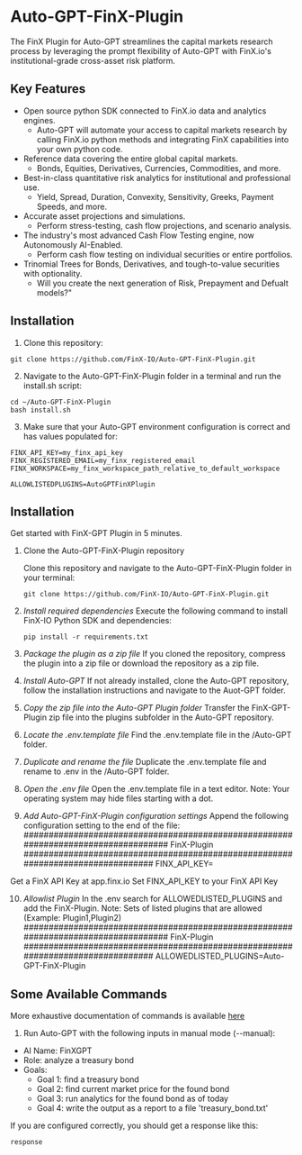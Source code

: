 # Auto-GPT-FinX-Plugin
The FinX Plugin for Auto-GPT streamlines the capital markets research process by leveraging the prompt flexibility of Auto-GPT with FinX.io's institutional-grade cross-asset risk platform.

## Key Features

- Open source python SDK connected to FinX.io data and analytics engines.
  - Auto-GPT will automate your access to capital markets research by calling FinX.io python methods and integrating FinX capabilities into your own python code.
- Reference data covering the entire global capital markets.
  - Bonds, Equities, Derivatives, Currencies, Commodities, and more.
- Best-in-class quantitative risk analytics for institutional and professional use.
  - Yield, Spread, Duration, Convexity, Sensitivity, Greeks, Payment Speeds, and more.
- Accurate asset projections and simulations.
  - Perform stress-testing, cash flow projections, and scenario analysis.
- The industry's most advanced Cash Flow Testing engine, now Autonomously AI-Enabled.
  - Perform cash flow testing on individual securities or entire portfolios.
- Trinomial Trees for Bonds, Derivatives, and tough-to-value securities with optionality.
  - Will you create the next generation of Risk, Prepayment and Defualt models?"

## Installation

1. Clone this repository:

```
git clone https://github.com/FinX-IO/Auto-GPT-FinX-Plugin.git
```

2. Navigate to the Auto-GPT-FinX-Plugin folder in a terminal and run the install.sh script:

```
cd ~/Auto-GPT-FinX-Plugin
bash install.sh
```

3. Make sure that your Auto-GPT environment configuration is correct and has values populated for:

```
FINX_API_KEY=my_finx_api_key
FINX_REGISTERED_EMAIL=my_finx_registered_email
FINX_WORKSPACE=my_finx_workspace_path_relative_to_default_workspace

ALLOWLISTEDPLUGINS=AutoGPTFinXPlugin
```
## Installation

Get started with FinX-GPT Plugin in 5 minutes.

1. Clone the Auto-GPT-FinX-Plugin repository

   Clone this repository and navigate to the Auto-GPT-FinX-Plugin folder in your terminal:
   ```
   git clone https://github.com/FinX-IO/Auto-GPT-FinX-Plugin.git
   ```
   
2. *Install required dependencies*
   Execute the following command to install FinX-IO Python SDK and dependencies:
   ```
   pip install -r requirements.txt
   ```
   
3. *Package the plugin as a zip file*
   If you cloned the repository, compress the plugin into a zip file or download the repository as a zip file.
   
4. *Install Auto-GPT*
   If not already installed, clone the Auto-GPT repository, follow the installation instructions and navigate to the Auot-GPT folder.

5. *Copy the zip file into the Auto-GPT Plugin folder*
   Transfer the FinX-GPT-Plugin zip file into the plugins subfolder in the Auto-GPT repository.

6. *Locate the .env.template file*
   Find the .env.template file in the /Auto-GPT folder.

7. *Duplicate and rename the file*
   Duplicate the .env.template file and rename to .env in the /Auto-GPT folder.

8. *Open the .env file*
   Open the .env.template file in a text editor. Note: Your operating system may hide files starting with a dot.

9. *Add Auto-GPT-FinX-Plugin configuration settings*
   Append the following configuration setting to the end of the file:
   ###################################################################################
   FinX-Plugin
   ################################################################################
   FINX_API_KEY=
   
Get a FinX API Key at app.finx.io
Set FINX_API_KEY to your FinX API Key

10. *Allowlist Plugin*
    In the .env search for ALLOWEDLISTED_PLUGINS and add the FinX-Plugin. Note: Sets of listed plugins that are allowed (Example: Plugin1,Plugin2)
    ###################################################################################
    FinX-Plugin
    ################################################################################
    ALLOWEDLISTED_PLUGINS=Auto-GPT-FinX-Plugin

## Some Available Commands

More exhaustive documentation of commands is available [here](https://app.finx.io/docs)

1. Run Auto-GPT with the following inputs in manual mode (--manual):

- AI Name: FinXGPT
- Role: analyze a treasury bond
- Goals:
  - Goal 1: find a treasury bond
  - Goal 2: find current market price for the found bond
  - Goal 3: run analytics for the found bond as of today
  - Goal 4: write the output as a report to a file 'treasury_bond.txt'
  
If you are configured correctly, you should get a response like this:

```
response
```

